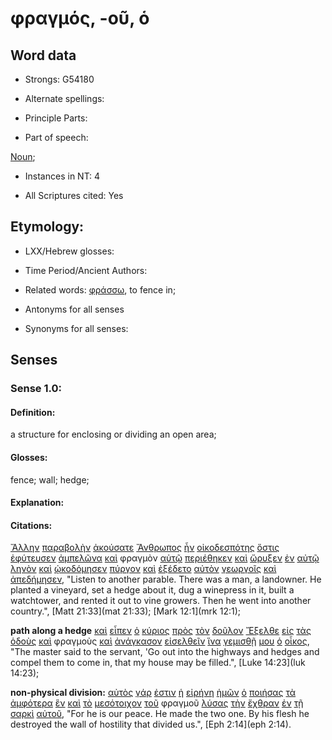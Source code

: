 # φραγμός, -οῦ, ὁ

<!-- Status: S2=NeedsFinalCheck -->
<!-- Lexica used for edits: BDAG, FFM, LN, A-S -->

## Word data

* Strongs: G54180

* Alternate spellings:

* Principle Parts: 

* Part of speech: 

[Noun](http://ugg.readthedocs.io/en/latest/noun.html); 

* Instances in NT: 4

* All Scriptures cited: Yes

## Etymology: 

* LXX/Hebrew glosses: 

* Time Period/Ancient Authors: 

* Related words: [φράσσω](../G54200/01.md), to fence in;

* Antonyms for all senses

* Synonyms for all senses: 

## Senses 

### Sense 1.0:

#### Definition: 

a structure for enclosing or dividing an open area;

#### Glosses:

fence; wall; hedge;

#### Explanation:

#### Citations:

[Ἄλλην](../G02430/01.md) [παραβολὴν](../G38500/01.md) [ἀκούσατε](../G01910/01.md) [Ἄνθρωπος](../G04440/01.md) [ἦν](../G99999/01.md) [οἰκοδεσπότης](../G36170/01.md) [ὅστις](../G37480/01.md) [ἐφύτευσεν](../G54520/01.md) [ἀμπελῶνα](../G02900/01.md) [καὶ](../G25320/01.md) φραγμὸν [αὐτῷ](../G08460/01.md) [περιέθηκεν](../G40600/01.md) [καὶ](../G25320/01.md) [ὤρυξεν](../G37360/01.md) [ἐν](../G17220/01.md) [αὐτῷ](../G08460/01.md) [ληνὸν](../G30250/01.md) [καὶ](../G25320/01.md) [ᾠκοδόμησεν](../G36180/01.md) [πύργον](../G44440/01.md) [καὶ](../G25320/01.md) [ἐξέδετο](../G15540/01.md) [αὐτὸν](../G08460/01.md) [γεωργοῖς](../G10920/01.md) [καὶ](../G25320/01.md) [ἀπεδήμησεν](../G05890/01.md), "Listen to another parable. There was a man, a landowner. He planted a vineyard, set a hedge about it, dug a winepress in it, built a watchtower, and rented it out to vine growers. Then he went into another country.", [Matt 21:33](mat 21:33); [Mark 12:1](mrk 12:1);  

**path along a hedge** [καὶ](../G25320/01.md) [εἶπεν](../G30040/01.md) [ὁ](../G35880/01.md) [κύριος](../G29620/01.md) [πρὸς](../G43140/01.md) [τὸν](../G35880/01.md) [δοῦλον](../G14010/01.md) [Ἔξελθε](../G18310/01.md) [εἰς](../G15190/01.md) [τὰς](../G35880/01.md) [ὁδοὺς](../G35980/01.md) [καὶ](../G25320/01.md) φραγμοὺς [καὶ](../G25320/01.md) [ἀνάγκασον](../G03150/01.md) [εἰσελθεῖν](../G15250/01.md) [ἵνα](../G24430/01.md) [γεμισθῇ](../G10720/01.md) [μου](../G14730/01.md) [ὁ](../G35880/01.md) [οἶκος](../G36240/01.md), "The master said to the servant, 'Go out into the highways and hedges and compel them to come in, that my house may be filled.", [Luke 14:23](luk 14:23);  


**non-physical division:** [αὐτὸς](../G08460/01.md) [γάρ](../G10630/01.md) [ἐστιν](../G99999/01.md) [ἡ](../G35880/01.md) [εἰρήνη](../G15150/01.md) [ἡμῶν](../G14730/01.md) [ὁ](../G35880/01.md) [ποιήσας](../G41600/01.md) [τὰ](../G35880/01.md) [ἀμφότερα](../G02970/01.md) [ἓν](../G15200/01.md) [καὶ](../G25320/01.md) [τὸ](../G35880/01.md) [μεσότοιχον](../G33200/01.md) [τοῦ](../G35880/01.md) φραγμοῦ [λύσας](../G30890/01.md) [τὴν](../G35880/01.md) [ἔχθραν](../G21890/01.md) [ἐν](../G17220/01.md) [τῇ](../G35880/01.md) [σαρκὶ](../G45610/01.md) [αὐτοῦ](../G08460/01.md), "For he is our peace. He made the two one. By his flesh he destroyed the wall of hostility that divided us.", [Eph 2:14](eph 2:14).  

